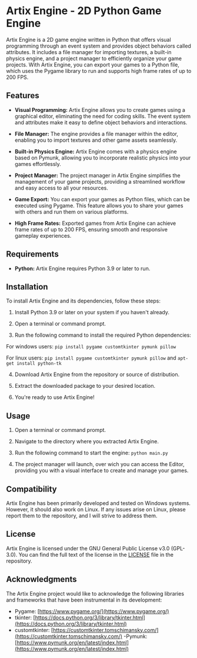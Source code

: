 # Artix Engine - 2D Python Game Engine

Artix Engine is a 2D game engine written in Python that offers visual programming through an event system and provides object behaviors called attributes. It includes a file manager for importing textures, a built-in physics engine, and a project manager to efficiently organize your game projects. With Artix Engine, you can export your games to a Python file, which uses the Pygame library to run and supports high frame rates of up to 200 FPS.

## Features

- **Visual Programming:** Artix Engine allows you to create games using a graphical editor, eliminating the need for coding skills. The event system and attributes make it easy to define object behaviors and interactions.

- **File Manager:** The engine provides a file manager within the editor, enabling you to import textures and other game assets seamlessly.

- **Built-in Physics Engine:** Artix Engine comes with a physics engine based on Pymunk, allowing you to incorporate realistic physics into your games effortlessly.

- **Project Manager:** The project manager in Artix Engine simplifies the management of your game projects, providing a streamlined workflow and easy access to all your resources.

- **Game Export:** You can export your games as Python files, which can be executed using Pygame. This feature allows you to share your games with others and run them on various platforms.

- **High Frame Rates:** Exported games from Artix Engine can achieve frame rates of up to 200 FPS, ensuring smooth and responsive gameplay experiences.

## Requirements

- **Python:** Artix Engine requires Python 3.9 or later to run.

## Installation

To install Artix Engine and its dependencies, follow these steps:

1. Install Python 3.9 or later on your system if you haven't already.

2. Open a terminal or command prompt.

3. Run the following command to install the required Python dependencies: 

For windows users: ```pip install pygame customtkinter pymunk pillow```

For linux users: ```pip install pygame customtkinter pymunk pillow``` and ```apt-get install python-tk```

4. Download Artix Engine from the repository or source of distribution.

5. Extract the downloaded package to your desired location.

6. You're ready to use Artix Engine!

## Usage

1. Open a terminal or command prompt.

2. Navigate to the directory where you extracted Artix Engine.

3. Run the following command to start the engine: ```python main.py```

4. The project manager will launch, over wich you can access the Editor, providing you with a visual interface to create and manage your games.

## Compatibility

Artix Engine has been primarily developed and tested on Windows systems. However, it should also work on Linux. If any issues arise on Linux, please report them to the repository, and I will strive to address them.

## License

Artix Engine is licensed under the GNU General Public License v3.0 (GPL-3.0). You can find the full text of the license in the [LICENSE](LICENSE) file in the repository.

## Acknowledgments

The Artix Engine project would like to acknowledge the following libraries and frameworks that have been instrumental in its development:

- Pygame: [https://www.pygame.org/](https://www.pygame.org/)
- tkinter: [https://docs.python.org/3/library/tkinter.html](https://docs.python.org/3/library/tkinter.html)
- customtkinter: [https://customtkinter.tomschimansky.com/](https://customtkinter.tomschimansky.com/)
-Pymunk: [https://www.pymunk.org/en/latest/index.html](https://www.pymunk.org/en/latest/index.html)